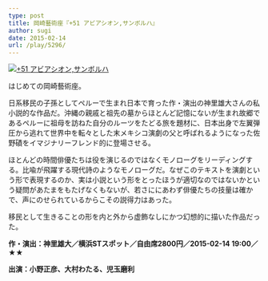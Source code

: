 ```yaml
---
type: post
title: 岡崎藝術座『+51 アビアシオン,サンボルハ』
author: sugi
date: 2015-02-14
url: /play/5296/
---
```

<a href="http://i0.wp.com/asharpminor.com/wp-content/uploads/2015/02/51mainvisual_0106_zsxpqk.jpg" onclick="_gaq.push(['_trackEvent', 'outbound-article', 'http://asharpminor.com/wp-content/uploads/2015/02/51mainvisual_0106_zsxpqk.jpg', '']);" ><img src="http://i0.wp.com/asharpminor.com/wp-content/uploads/2015/02/51mainvisual_0106_zsxpqk.jpg?resize=211%2C300" alt="+51 アビアシオン,サンボルハ" class="alignleft size-medium wp-image-5297" data-recalc-dims="1" /></a>

はじめての岡崎藝術座。

日系移民の子孫としてペルーで生まれ日本で育った作・演出の神里雄大さんの私小説的な作品だ。沖縄の親戚と祖先の墓からほとんど記憶にないが生まれ故郷であるペルーに祖母を訪ねた自分のルーツをたどる旅を題材に、日本出身で左翼弾圧から逃れて世界中を転々とした末メキシコ演劇の父と呼ばれるようになった佐野磧をイマジナリーフレンド的に登場させる。

ほとんどの時間俳優たちは役を演じるのではなくモノローグをリーディングする。比喩が飛躍する現代詩のようなモノローグだ。なぜこのテキストを演劇という形で表現するのか、実は小説という形をとったほうが適切なのではないかという疑問があたまをもたげなくもないが、若さににあわず俳優たちの技量は確かで、声にのせられているからこその説得力はあった。

移民として生きることの形を内と外から虚飾なしにかつ幻想的に描いた作品だった。

**作・演出：神里雄大／横浜STスポット／自由席2800円／2015-02-14 19:00／★★**

**出演：小野正彦、大村わたる、児玉磨利**
